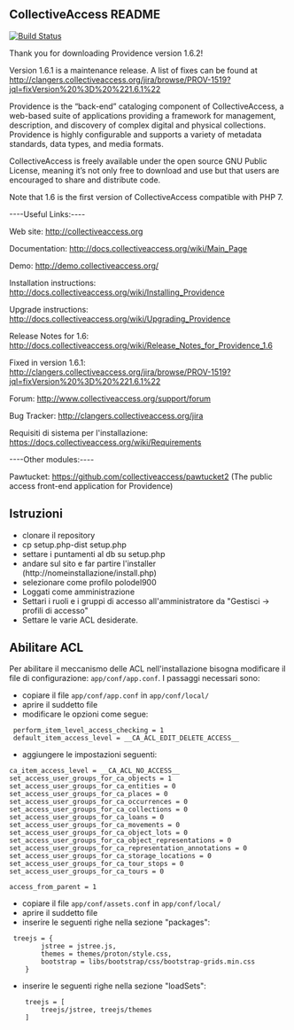 CollectiveAccess README
-----------------------

[![Build Status](https://secure.travis-ci.org/collectiveaccess/providence.png?branch=master)](http://travis-ci.org/collectiveaccess/providence)

Thank you for downloading Providence version 1.6.2!

Version 1.6.1 is a maintenance release. A list of fixes can be found at http://clangers.collectiveaccess.org/jira/browse/PROV-1519?jql=fixVersion%20%3D%20%221.6.1%22
 
Providence is the “back-end” cataloging component of CollectiveAccess, a web-based suite of applications providing a framework for management, description, and discovery of complex digital and physical collections.  Providence is highly configurable and supports a variety of metadata standards, data types, and media formats.  

CollectiveAccess is freely available under the open source GNU Public License, meaning it’s not only free to download and use but that users are encouraged to share and distribute code.

Note that 1.6 is the first version of CollectiveAccess compatible with PHP 7.


----Useful Links:----

   Web site: http://collectiveaccess.org
   
   Documentation: http://docs.collectiveaccess.org/wiki/Main_Page
   
   Demo: http://demo.collectiveaccess.org/

   Installation instructions: http://docs.collectiveaccess.org/wiki/Installing_Providence

   Upgrade instructions: http://docs.collectiveaccess.org/wiki/Upgrading_Providence

   Release Notes for 1.6:  http://docs.collectiveaccess.org/wiki/Release_Notes_for_Providence_1.6
   
   Fixed in version 1.6.1: http://clangers.collectiveaccess.org/jira/browse/PROV-1519?jql=fixVersion%20%3D%20%221.6.1%22

   Forum: http://www.collectiveaccess.org/support/forum

   Bug Tracker: http://clangers.collectiveaccess.org/jira
   
   Requisiti di sistema per l'installazione: https://docs.collectiveaccess.org/wiki/Requirements


----Other modules:----

   Pawtucket: https://github.com/collectiveaccess/pawtucket2 (The public access front-end application for Providence)


Istruzioni
-----------------------
* clonare il repository
* cp setup.php-dist setup.php
* settare i puntamenti al db su setup.php
* andare sul sito e far partire l'installer (http://nomeinstallazione/install.php)
* selezionare come profilo polodel900
* Loggati come amministrazione
* Settari i ruoli e i gruppi di accesso all'amministratore da "Gestisci -> profili di accesso"
* Settare le varie ACL desiderate.


Abilitare ACL
-----------------------
Per abilitare il meccanismo delle ACL nell'installazione bisogna modificare il file di configurazione: ```app/conf/app.conf```.
I passaggi necessari sono:
* copiare il file ```app/conf/app.conf``` in ```app/conf/local/```
* aprire il suddetto file
* modificare le opzioni come segue:
```
 perform_item_level_access_checking = 1
 default_item_access_level = __CA_ACL_EDIT_DELETE_ACCESS__
```
* aggiungere le impostazioni seguenti:
```
ca_item_access_level = __CA_ACL_NO_ACCESS__
set_access_user_groups_for_ca_objects = 1
set_access_user_groups_for_ca_entities = 0
set_access_user_groups_for_ca_places = 0
set_access_user_groups_for_ca_occurrences = 0
set_access_user_groups_for_ca_collections = 0
set_access_user_groups_for_ca_loans = 0
set_access_user_groups_for_ca_movements = 0
set_access_user_groups_for_ca_object_lots = 0
set_access_user_groups_for_ca_object_representations = 0
set_access_user_groups_for_ca_representation_annotations = 0
set_access_user_groups_for_ca_storage_locations = 0
set_access_user_groups_for_ca_tour_stops = 0
set_access_user_groups_for_ca_tours = 0

access_from_parent = 1
```
* copiare il file ```app/conf/assets.conf``` in ```app/conf/local/```
* aprire il suddetto file
* inserire le seguenti righe nella sezione "packages":
```
 treejs = {
	    jstree = jstree.js,
	    themes = themes/proton/style.css,
	    bootstrap = libs/bootstrap/css/bootstrap-grids.min.css
	} 
```
* inserire le seguenti righe nella sezione "loadSets":
```
	treejs = [
        treejs/jstree, treejs/themes
	]
```


